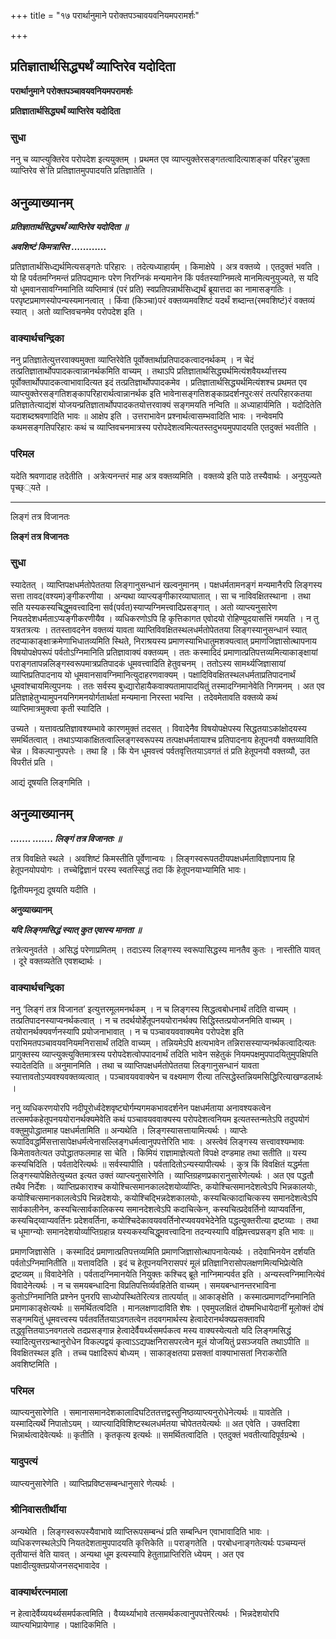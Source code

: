 +++
title = "१७ परार्थानुमाने परोक्तपञ्चावयवनियमपरामर्शः"

+++


## प्रतिज्ञातार्थसिद्ध्यर्थं व्याप्तिरेव यदोदिता

**परार्थानुमाने परोक्तपञ्चावयवनियमपरामर्शः**

**प्रतिज्ञातार्थसिद्ध्यर्थं व्याप्तिरेव यदोदिता**

### **सुधा**

ननु च व्याप्त्युक्तिरेव परोपदेश इत्ययुक्तम् । प्रथमत एव व्याप्त्युक्तेरसङ्गतत्वादित्याशङ्कां परिहर‘न्नुक्ता व्याप्तिरेव से’ति प्रतिज्ञातमुपपादयति प्रतिज्ञातेति ।

## **अनुव्याख्यानम्**

***प्रतिज्ञातार्थसिद्ध्यर्थं व्याप्तिरेव यदोदिता ॥***

***अवशिष्टं किमत्रास्ति ............***

प्रतिज्ञातार्थसिध्द्यर्थमित्यसङ्गतेः परिहारः । तदेत्यध्याहार्यम् । किमाक्षेपे । अत्र वक्तव्ये । एतदुक्तं भवति । यो हि पर्वतमग्निमन्तं प्रतिपद्यमानः परेण निरग्निकं मन्यमानेन किं पर्वतस्याग्निमत्वे मानमित्यनुयुज्यते, स यदि यो धूमवानसावग्निमानिति व्यप्तिमात्रं (परं प्रति) स्वप्रतिपन्नार्थसिध्द्यर्थं ब्रूयात्तदा का नामासङ्गतिः । परपृष्टप्रमाणस्योपन्यस्यमानत्वात् । किंवा (किञ्चा)परं वक्तव्यमवशिष्टं यदर्थं शब्दान्त(रमवशिष्टं)रं वक्तव्यं स्यात् । अतो व्याप्तिवचनमेव परोपदेश इति ।

### **वाक्यार्थचन्द्रिका**

ननु प्रतिज्ञातेत्युत्तरवाक्यमुक्ता व्याप्तिरेवेति पूर्वोक्तार्थाप्रतिपादकत्वादनर्थकम् । न चेदं तत्प्रतिज्ञातार्थोपपादकत्वान्नानर्थकमिति वाच्यम् । तथाऽपि प्रतिज्ञातार्थसिद्ध्यर्थमित्यंशवैयर्थ्यात्तस्य पूर्वोक्तार्थोपपादकत्वाभावादित्यत इदं तत्प्रतिज्ञार्थोपपादकमेव । प्रतिज्ञातार्थसिद्ध्यर्थमित्यंशश्च प्रथमत एव व्याप्त्युक्तेरसङ्गतिशङ्कापरिहारार्थत्वान्नानर्थक इति भावेनासङ्गतिशङ्काप्रदर्शनपुरःसरं तत्परिहारकतया प्रतिज्ञातेत्याद्यंशं योजयन्प्रतिज्ञातार्थोपपादकतयोत्तरवाक्यं सङ्गमयति नन्विति ॥ अध्याहार्यमिति । यदोदितेति यदाशब्दश्रवणादिति भावः ॥ आक्षेप इति । उत्तराभावेन प्रश्नार्थत्वासम्भवादिति भावः । नन्वेवमपि कथमसङ्गतिपरिहारः कथं च व्याप्तिवचनमात्रस्य परोपदेशत्वमित्यतस्तदुभयमुपपादयति एतदुक्तं भवतीति ।

### **परिमल**

यदेति श्रवणादाह तदेतीति । अत्रेत्यनन्तरं माह अत्र वक्तव्यमिति । वक्तव्ये इति पाठे तस्यैवार्थः । अनुयुज्यते पृच्छ््यते ।

------------------------------------------------------------------------

लिङ्गं तत्र विजानतः

**लिङ्गं तत्र विजानतः**

### **सुधा**

स्यादेतत् । व्याप्तिपक्षधर्मतोपेततया लिङ्गानुसन्धानं खल्वनुमानम् । पक्षधर्मतामनङ्गं मन्यमानैरपि लिङ्गस्य सत्ता तावद(वश्यम)ङ्गीकरणीया । अन्यथा व्याप्त्यङ्गीकारव्याघातात् । सा च नाविवक्षितस्थाना । तथा सति यस्यकस्यचिद्धूमवत्त्वादिना सर्व(पर्वत)स्याप्यग्निमत्त्वादिप्रसङ्गात् । अतो व्याप्त्यनुसारेण नियतदेशधर्मताऽप्यङ्गीकरणीयैव । व्यधिकरणोऽपि हि कृत्तिकागत एवोदयो रोहिण्युदयासत्तिं गमयति । न तु यत्रतत्रत्यः । ततस्तावदनेन वक्तव्यं यावता व्याप्तिविवक्षितस्थलधर्मतोपेततया लिङ्गस्यानुसन्धानं स्यात् तदप्याकाङ्क्षाक्रमेणाभिधातव्यमिति स्थिते, निराश्रयस्य प्रमाणस्याभिधातुमशक्यत्वात् प्रमाणजिज्ञासोत्थापनाय विषयोपक्षेपरूपं पर्वतोऽग्निमानिति प्रतिज्ञावाक्यं वक्तव्यम् । ततः कस्मादिदं प्रमाणात्प्रतिपत्तव्यमित्याकाङ्क्षायां पराङ्गतापन्नलिङ्गस्वरूपमात्रप्रतिपादकं धूमवत्त्वादिति हेतुवचनम् । ततोऽस्य सामर्थ्यजिज्ञासायां व्याप्तिप्रतिपादनाय यो धूमवानसावग्निमानित्युदाहरणवाक्यम् । पक्षादिविवक्षितस्थलधर्मताप्रतिपादनार्थं धूमवांश्चायमित्युपनयः । ततः सर्वस्य बुध्द्यारोहायैकवाक्यतामापादयितुं तस्मादग्निमानेवेति निगमनम् । अत एव प्रतिज्ञाहेतुभ्यामुपनयनिगमनयोर्गतार्थतां मन्यमाना निरस्ता भवन्ति । तदेवमेतावति वक्तव्ये कथं व्याप्तिमात्रमुक्त्वा कृती स्यादिति ।

उच्यते । यत्तावत्प्रतिज्ञावश्यम्भावे कारणमुक्तं तदसत् । विवादेनैव विषयोपक्षेपस्य सिद्धतयाऽकांक्षोदयस्य समर्थितत्वात् । तथाऽप्याकांक्षितत्वाल्लिङ्गस्वरूपस्य तत्पक्षधर्मतायाश्च प्रतिपादनाय हेतूपनयौ वक्तव्याविति चेन्न । विकल्पानुपपत्तेः । तथा हि । किं येन धूमवत्त्वं पर्वतवृत्तितयाऽवगतं तं प्रति हेतूपनयौ वक्तव्यौ, उत विपरीतं प्रति ।

आद्यं दूषयति लिङ्गमिति ।

## **अनुव्याख्यानम्**

***....... ....... लिङ्गं तत्र विजानतः ॥***

तत्र विवक्षिते स्थले । अवशिष्टं किमस्तीति पूर्वेणान्वयः । लिङ्गस्वरूपतदीयपक्षधर्मताविज्ञापनाय हि हेतूपनयोपयोगः । तच्चेद्विज्ञानं परस्य स्वतस्सिद्धं तदा किं हेतूपनयाभ्यामिति भावः।

द्वितीयमनूद्य दूषयति यदीति ।

**अनुव्याख्यानम्**

***यदि लिङ्गमसिद्धं स्यात् कुत एवास्य मानता ॥***

तत्रेत्यनुवर्तते । असिद्धं परेणाप्रमितम् । तदाऽस्य लिङ्गस्य स्वरूपासिद्धस्य मानतैव कुतः । नास्तीति यावत् । दूरे वक्तव्यतेति एवशब्दार्थः ।

### **वाक्यार्थचन्द्रिका**

ननु ‘लिङ्गं तत्र विजानत’ इत्युत्तरमूलमनर्थकम् । न च लिङ्गस्य सिद्धत्वबोधनार्थं तदिति वाच्यम् । तत्प्रतिपादनस्याप्यनर्थकत्वात् । न च तदर्थयोर्हेतूपनययोरानर्थक्य सिद्धिस्तत्प्रयोजनमिति वाच्यम् । तयोरानर्थक्यवर्णनस्यापि प्रयोजनाभावात् । न च पञ्चावयववाक्यमेव परोपदेश इति पराभिमतपञ्चावयवनियमनिरासार्थं तदिति वाच्यम् । तन्नियमेऽपि क्षत्यभावेन तन्निरासस्याप्यनर्थकत्वादित्यतः प्रागुक्तस्य व्याप्त्युक्त्युक्तिमात्रस्य परोपदेशत्वोपपादनार्थं तदिति भावेन सहेतुकं नियमपक्षमुपपादयितुमुपक्षिपति स्यादेतदिति ॥ अनुमानमिति । तथा च व्याप्तिपक्षधर्मतोपेततया लिङ्गानुसन्धानं यावता स्यात्तावतोऽप्यवश्यवक्तव्यत्वात् । पञ्चावयववाक्येन च वक्ष्यमाण रीत्या तत्सिद्धेस्तन्नियमसिद्धिरित्याखण्डलार्थः ।

ननु व्यधिकरणयोरपि नदीपूरोर्ध्वदेशवृष्ट्योर्गम्यगमकभावदर्शनेन पक्षधर्मताया अनावश्यकत्वेन तत्समर्पकहेतूपनययोरानर्थक्यमेवेति कथं पञ्चावयववाक्यस्य परोपदेशत्वनियम इत्यतस्तन्मतेऽपि तदुपयोगं वक्तुमुपोद्धातमाह पक्षधर्मतामिति ॥ अन्यथेति । लिङ्गस्यासत्तायामित्यर्थः । व्याप्तेः रूपादिवद्धर्मिसत्तासापेक्षधर्मत्वेनासल्लिङ्गधर्मत्वानुपपत्तेरिति भावः । अस्त्वेवं लिङ्गस्य सत्त्वावश्यम्भावः किमेतावतेत्यत उपोद्धातफलमाह सा चेति । किमियं राज्ञामाज्ञेत्यतो विपक्षे दण्डमाह तथा सतीति ॥ यस्य कस्यचिदिति । पर्वतादेरित्यर्थः ॥ सर्वस्यापीति । पर्वतादितोऽन्यस्यापीत्यर्थः । कुत्र किं विवक्षितं यद्धर्मता लिङ्गस्यापेक्षितेत्युच्यत इत्यत उक्तं व्याप्त्यनुसारेणेति । व्याप्तिग्रहणप्रकारानुसारेणेत्यर्थः । अत एव पद्धतौ तथैव निर्देशः । व्याप्तिप्रकाराश्च कयोश्चित्समानकालदेशयोर्व्याप्तिः, कयोश्चित्समानदेशत्वेऽपि भिन्नकालयोः, कयोश्चित्समानकालत्वेऽपि भिन्नदेशयोः, कयोश्चिद्भिन्नदेशकालयोः, कस्यचित्कादाचित्कस्य समानदेशत्वेऽपि सार्वकालीनेन, कस्यचित्सार्वकालिकस्य समानदेशत्वेऽपि कदाचित्केन, कस्यचित्प्रदेवर्तिनो व्याप्यवर्तिना, कस्यचिद्य्वाप्यवर्तिनः प्रदेशवर्तिना, कयोश्चिदेकावयववर्तिनोरप्यवयवभेदेनेति पद्धत्युक्तरीत्या द्रष्टव्याः । तथा च धूमाग्न्योः समानदेशयोर्व्याप्तिग्रहान्न यस्यकस्यचिद्धूमवत्त्वादिना तदन्यस्यापि वह्निमत्त्वप्रसङ्ग इति भावः ॥

प्रमाणजिज्ञासेति । कस्मादिदं प्रमाणात्प्रतिपत्तव्यमिति प्रमाणजिज्ञासोत्थापनायेत्यर्थः । तदेवाभिनयेन दर्शयति पर्वतोऽग्निमानितीति ॥ यत्तावदिति । इदं च हेतूपनयनिरासपरं मूलं प्रतिज्ञानिरासोपलक्षणमित्यभिप्रेत्येति द्रष्टव्यम् ॥ विवादेनेति । पर्वतादग्निमानयेति नियुक्तः कश्चिद् ब्रूते नाग्निमान्पर्वत इति । अन्यस्त्वग्निमानित्येवं विवादेनेत्यर्थः । न च समयबन्धादिना विप्रतिपत्तिर्व्यवहितेति वाच्यम् । समयबन्धानन्तरभाविना कुतोऽग्निमानिति प्रश्नेन पुनरपि साध्योपस्थितेरित्यत्र तात्पर्यात् ॥ आकाङ्क्षेति । कस्मात्प्रमाणदग्निमानिति प्रमाणाकाङ्क्षेत्यर्थः ॥ समर्थितत्वदिति । मानलक्षणादाविति शेषः । एवमुपलक्षितं दोषमभिधायेदानीं मूलोक्तं दोषं सङ्गमयितुं धूमवत्त्वस्य पर्वतवर्तितयाऽवगतत्वेन तदवगमार्थस्य हेत्वादेरानर्थक्यप्रसक्तावपि तद्ध्वृत्तितयाऽनवगतत्वे तदप्रसङ्गान्न हेत्वादेर्वैयर्थ्यसमर्पकत्व मस्य वाक्यस्येत्यतो यदि लिङ्गमसिद्धं स्यादित्युत्तरग्रन्थानुरोधेन विकल्पद्वयं कृत्वाऽऽद्यपक्षनिरासपरत्वेन मूलं योजयितुं प्रसञ्जयति तथाऽपीति ॥ विवक्षितस्थल इति । तच्च पक्षादिरूपं बोध्यम् । साकाङ्क्षतया प्रसक्तां वाक्याभासतां निराकरोति अवशिष्टमिति ।

### **परिमल**

व्याप्त्यनुसारेणेति । समानासमानदेशकालादिघटिततत्तद्वस्तुनिष्ठव्याप्त्यनुरोधेनेत्यर्थः ॥ यावतेति । यस्मादित्यर्थे निपातोऽयम् । व्याप्त्यादिविशिष्टस्थलधर्मतया चोपेततयेत्यर्थः ॥ अत एवेति । उक्तदिशा भिन्नार्थत्वादेवेत्यर्थः ॥ कृतीति । कृतकृत्य इत्यर्थः ॥ समर्थितत्वादिति । एतदुक्तं भवतीत्यादिपूर्वग्रन्थे ।

### **यादुपत्यं**

व्याप्त्यनुसारेणेति । व्याप्तिप्रविष्टसम्बन्धानुसारे णेत्यर्थः ।

### **श्रीनिवासतीर्थीया**

अन्यथेति । लिङ्गस्वरूपस्यैवाभावे व्याप्तिरूपसम्बन्धं प्रति सम्बन्धिन एवाभावादिति भावः । व्यधिकरणस्थलेऽपि नियतदेशतामुपपादयति कृत्तिकेति ॥ पराङ्गतेति । परबोधनाङ्गतेत्यर्थः पञ्चम्यन्तं तृतीयान्तं वेति यावत् । अन्यथा धूम इत्यस्यापि हेतुताप्राप्तिरिति ध्येयम् । अत एव पक्षादीत्युक्तप्रयोजनसद्भावादेव ।

### **वाक्यार्थरत्नमाला**

न हेत्वादेर्वैय्ययर्थ्यसमर्पकत्वमिति । वैय्यर्थ्याभावे तत्समर्थकत्वानुपपत्तेरित्यर्थः । भिन्नदेशयोरपि व्याप्त्यभिप्रायेणाह । पक्षादिकमिति ।





